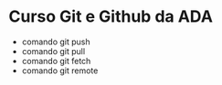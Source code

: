 # Curso Git e Github da ADA

* comando git push
* comando git pull
* comando git fetch
* comando git remote
